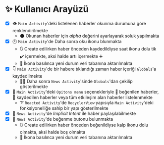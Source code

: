 # ✨ Kullanıcı Arayüzü

- [x] 👁️ `Main Activity`'deki listelenen haberler okunma durumuna göre renklendirilmekte
  - 🌑 Okunan haberler için _alpha_ değerini ayarlayarak soluk yapılmakta
- [x] 🕐 `Main Activity`'de Daha sonra oku ikonu blunmakta
  - 🔃 Create edilirken haber önceden kaydedildiyse saat ikonu dolu tik ✔️ içermekte, aksi halde artı içermekte ➕
  - 🚙 İkona basılınca yeni durum veri tabanına aktarılmakta
- [x] 👇 `Main Activity`'de bir habere tıklandığı zaman haber içeriği `Globals`'a kaydedilmekte
  - 👷‍♀️ Daha sonra `News Activity`'sinde `Globals`'dan çekilip gösterilmekte
- [x] 💫 `Main Activity`'deki `Opitons menu` seçenekleriyle 💖 beğenilen haberler, 💾 kaydedilen haberler veya tüm etkileşim alan haberler listelenmekte
  - ➰ `Reacted Activity`'de `RecyclerView` yapısıyla `Main Activity`'deki fonksiyonelliğe sahip bir yapı gösterilmekte
- [x] 🎈 `News Activity`'de _Implicit Intent_ ile haber paylaşılabilmekte
- [x] 💖 `News Activity`'de beğenme butonu bulunmakta
  - 🔃 Create edilirken haber önceden beğenildiyse kalp ikonu dolu olmakta, aksi halde boş olmakta
  - 🚙 İkona basılınca yeni durum veri tabanına aktarılmakta


